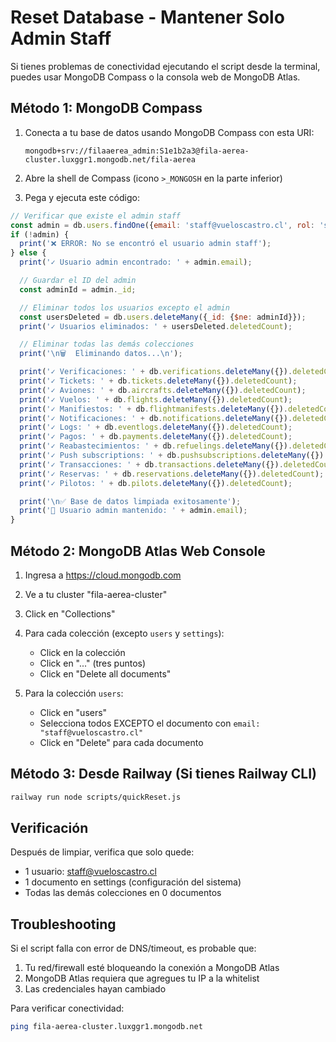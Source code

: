 # Reset Database - Mantener Solo Admin Staff

Si tienes problemas de conectividad ejecutando el script desde la terminal, puedes usar MongoDB Compass o la consola web de MongoDB Atlas.

## Método 1: MongoDB Compass

1. Conecta a tu base de datos usando MongoDB Compass con esta URI:
   ```
   mongodb+srv://filaaerea_admin:S1e1b2a3@fila-aerea-cluster.luxggr1.mongodb.net/fila-aerea
   ```

2. Abre la shell de Compass (icono `>_MONGOSH` en la parte inferior)

3. Pega y ejecuta este código:

```javascript
// Verificar que existe el admin staff
const admin = db.users.findOne({email: 'staff@vueloscastro.cl', rol: 'staff'});
if (!admin) {
  print('❌ ERROR: No se encontró el usuario admin staff');
} else {
  print('✓ Usuario admin encontrado: ' + admin.email);

  // Guardar el ID del admin
  const adminId = admin._id;

  // Eliminar todos los usuarios excepto el admin
  const usersDeleted = db.users.deleteMany({_id: {$ne: adminId}});
  print('✓ Usuarios eliminados: ' + usersDeleted.deletedCount);

  // Eliminar todas las demás colecciones
  print('\n🗑️  Eliminando datos...\n');

  print('✓ Verificaciones: ' + db.verifications.deleteMany({}).deletedCount);
  print('✓ Tickets: ' + db.tickets.deleteMany({}).deletedCount);
  print('✓ Aviones: ' + db.aircrafts.deleteMany({}).deletedCount);
  print('✓ Vuelos: ' + db.flights.deleteMany({}).deletedCount);
  print('✓ Manifiestos: ' + db.flightmanifests.deleteMany({}).deletedCount);
  print('✓ Notificaciones: ' + db.notifications.deleteMany({}).deletedCount);
  print('✓ Logs: ' + db.eventlogs.deleteMany({}).deletedCount);
  print('✓ Pagos: ' + db.payments.deleteMany({}).deletedCount);
  print('✓ Reabastecimientos: ' + db.refuelings.deleteMany({}).deletedCount);
  print('✓ Push subscriptions: ' + db.pushsubscriptions.deleteMany({}).deletedCount);
  print('✓ Transacciones: ' + db.transactions.deleteMany({}).deletedCount);
  print('✓ Reservas: ' + db.reservations.deleteMany({}).deletedCount);
  print('✓ Pilotos: ' + db.pilots.deleteMany({}).deletedCount);

  print('\n✅ Base de datos limpiada exitosamente');
  print('👤 Usuario admin mantenido: ' + admin.email);
}
```

## Método 2: MongoDB Atlas Web Console

1. Ingresa a https://cloud.mongodb.com
2. Ve a tu cluster "fila-aerea-cluster"
3. Click en "Collections"
4. Para cada colección (excepto `users` y `settings`):
   - Click en la colección
   - Click en "..." (tres puntos)
   - Click en "Delete all documents"

5. Para la colección `users`:
   - Click en "users"
   - Selecciona todos EXCEPTO el documento con `email: "staff@vueloscastro.cl"`
   - Click en "Delete" para cada documento

## Método 3: Desde Railway (Si tienes Railway CLI)

```bash
railway run node scripts/quickReset.js
```

## Verificación

Después de limpiar, verifica que solo quede:
- 1 usuario: staff@vueloscastro.cl
- 1 documento en settings (configuración del sistema)
- Todas las demás colecciones en 0 documentos

## Troubleshooting

Si el script falla con error de DNS/timeout, es probable que:
1. Tu red/firewall esté bloqueando la conexión a MongoDB Atlas
2. MongoDB Atlas requiera que agregues tu IP a la whitelist
3. Las credenciales hayan cambiado

Para verificar conectividad:
```bash
ping fila-aerea-cluster.luxggr1.mongodb.net
```
